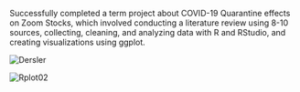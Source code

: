 Successfully completed a term project about COVID-19 Quarantine effects on Zoom Stocks, which involved conducting a literature review using 8-10 sources, collecting, cleaning, and analyzing data with R and RStudio, and creating visualizations using ggplot.

![Dersler](https://github.com/Abyrax/CTIS365-ResearchProject/assets/29208395/786af6f5-8fd4-42ec-bec0-f805268e1950)

![Rplot02](https://github.com/Abyrax/CTIS365-ResearchProject/assets/29208395/22cace20-0a4d-4d87-bc1f-7f3c90a15579)


